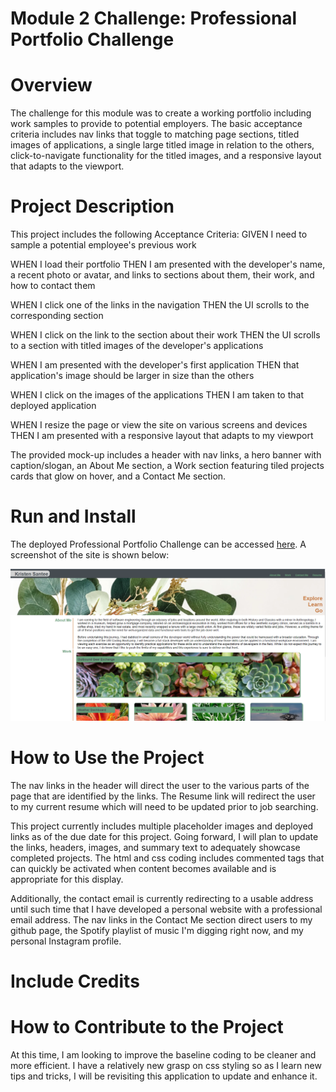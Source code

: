 # Module 2 Challenge: Professional Portfolio Challenge
# Overview 
The challenge for this module was to create a working portfolio including work samples to provide to potential employers. The basic acceptance criteria includes nav links that toggle to matching page sections, titled images of applications, a single large titled image in relation to the others, click-to-navigate functionality for the titled images, and a responsive layout that adapts to the viewport.
# Project Description
This project includes the following Acceptance Criteria: 
GIVEN I need to sample a potential employee's previous work

WHEN I load their portfolio
THEN I am presented with the developer's name, a recent photo or avatar, and links to sections about them, their work, and how to contact them

WHEN I click one of the links in the navigation
THEN the UI scrolls to the corresponding section

WHEN I click on the link to the section about their work
THEN the UI scrolls to a section with titled images of the developer's applications

WHEN I am presented with the developer's first application
THEN that application's image should be larger in size than the others

WHEN I click on the images of the applications
THEN I am taken to that deployed application

WHEN I resize the page or view the site on various screens and devices
THEN I am presented with a responsive layout that adapts to my viewport

The provided mock-up includes a header with nav links, a hero banner with caption/slogan, an About Me section, a Work section featuring tiled projects cards that glow on hover, and a Contact Me section. 
# Run and Install
The deployed Professional Portfolio Challenge can be accessed [here](https://kristensantee.github.io/professional-portfolio-challenge/). 
A screenshot of the site is shown below:

![](./assets/images/screenshot2.png)
# How to Use the Project
The nav links in the header will direct the user to the various parts of the page that are identified by the links. The Resume link will redirect the user to my current resume which will need to be updated prior to job searching.

This project currently includes multiple placeholder images and deployed links as of the due date for this project. Going forward, I will plan to update the links, headers, images, and summary text to adequately showcase completed projects. The html and css coding includes commented tags that can quickly be activated when content becomes available and is appropriate for this display. 

Additionally, the contact email is currently redirecting to a usable address until such time that I have developed a personal website with a professional email address. The nav links in the Contact Me section direct users to my github page, the Spotify playlist of music I'm digging right now, and my personal Instagram profile. 
# Include Credits 

# How to Contribute to the Project
At this time, I am looking to improve the baseline coding to be cleaner and more efficient. I have a relatively new grasp on css styling so as I learn new tips and tricks, I will be revisiting this application to update and enhance it.



